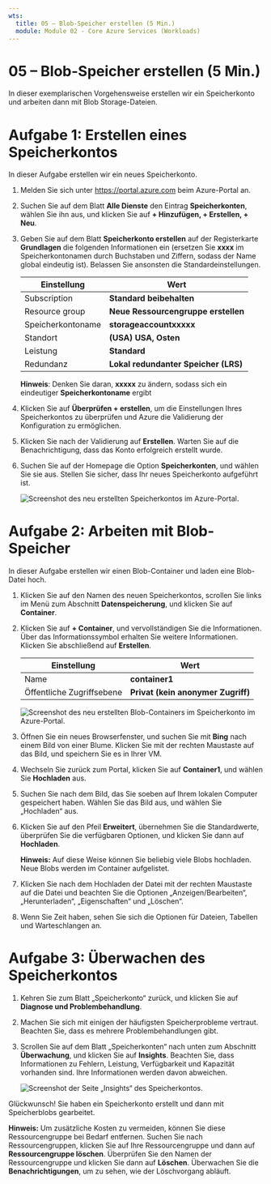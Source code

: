 ```yaml
---
wts:
  title: 05 – Blob-Speicher erstellen (5 Min.)
  module: Module 02 - Core Azure Services (Workloads)
---
```

# <a name="05---create-blob-storage-5-min"></a>05 – Blob-Speicher erstellen (5 Min.)

In dieser exemplarischen Vorgehensweise erstellen wir ein Speicherkonto und arbeiten dann mit Blob Storage-Dateien.

# <a name="task-1-create-a-storage-account"></a>Aufgabe 1: Erstellen eines Speicherkontos 

In dieser Aufgabe erstellen wir ein neues Speicherkonto. 

1. Melden Sie sich unter <a href="https://portal.azure.com" target="_blank"><span style="color: #0066cc;" color="#0066cc">https://portal.azure.com</span></a> beim Azure-Portal an.

2. Suchen Sie auf dem Blatt **Alle Dienste** den Eintrag **Speicherkonten**, wählen Sie ihn aus, und klicken Sie auf **+ Hinzufügen, + Erstellen, + Neu**. 

3. Geben Sie auf dem Blatt **Speicherkonto erstellen** auf der Registerkarte **Grundlagen** die folgenden Informationen ein (ersetzen Sie **xxxx** im Speicherkontonamen durch Buchstaben und Ziffern, sodass der Name global eindeutig ist). Belassen Sie ansonsten die Standardeinstellungen.

    | Einstellung | Wert | 
    | --- | --- |
    | Subscription | **Standard beibehalten** |
    | Resource group | **Neue Ressourcengruppe erstellen** |
    | Speicherkontoname | **storageaccountxxxxx** |
    | Standort | **(USA) USA, Osten**  |
    | Leistung | **Standard** |
    | Redundanz | **Lokal redundanter Speicher (LRS)** |
    
    **Hinweis**: Denken Sie daran, **xxxxx** zu ändern, sodass sich ein eindeutiger **Speicherkontoname** ergibt

5. Klicken Sie auf **Überprüfen + erstellen**, um die Einstellungen Ihres Speicherkontos zu überprüfen und Azure die Validierung der Konfiguration zu ermöglichen. 

6. Klicken Sie nach der Validierung auf **Erstellen**. Warten Sie auf die Benachrichtigung, dass das Konto erfolgreich erstellt wurde. 

7. Suchen Sie auf der Homepage die Option **Speicherkonten**, und wählen Sie sie aus. Stellen Sie sicher, dass Ihr neues Speicherkonto aufgeführt ist.

    ![Screenshot des neu erstellten Speicherkontos im Azure-Portal.](../images/0401.png)

# <a name="task-2-work-with-blob-storage"></a>Aufgabe 2: Arbeiten mit Blob-Speicher

In dieser Aufgabe erstellen wir einen Blob-Container und laden eine Blob-Datei hoch. 

1. Klicken Sie auf den Namen des neuen Speicherkontos, scrollen Sie links im Menü zum Abschnitt **Datenspeicherung**, und klicken Sie auf **Container**.

2. Klicken Sie auf **+ Container**, und vervollständigen Sie die Informationen. Über das Informationssymbol erhalten Sie weitere Informationen. Klicken Sie abschließend auf **Erstellen**.


    | Einstellung | Wert |
    | --- | --- |
    | Name | **container1**  |
    | Öffentliche Zugriffsebene| **Privat (kein anonymer Zugriff)** |
  

    ![Screenshot des neu erstellten Blob-Containers im Speicherkonto im Azure-Portal.](../images/0402.png)

4. Öffnen Sie ein neues Browserfenster, und suchen Sie mit **Bing** nach einem Bild von einer Blume. Klicken Sie mit der rechten Maustaste auf das Bild, und speichern Sie es in Ihrer VM. 

6. Wechseln Sie zurück zum Portal, klicken Sie auf **Container1**, und wählen Sie **Hochladen** aus.

5. Suchen Sie nach dem Bild, das Sie soeben auf Ihrem lokalen Computer gespeichert haben. Wählen Sie das Bild aus, und wählen Sie „Hochladen“ aus.

   
6. Klicken Sie auf den Pfeil **Erweitert**, übernehmen Sie die Standardwerte, überprüfen Sie die verfügbaren Optionen, und klicken Sie dann auf **Hochladen**.

    **Hinweis:** Auf diese Weise können Sie beliebig viele Blobs hochladen. Neue Blobs werden im Container aufgelistet.

7. Klicken Sie nach dem Hochladen der Datei mit der rechten Maustaste auf die Datei und beachten Sie die Optionen „Anzeigen/Bearbeiten“, „Herunterladen“, „Eigenschaften“ und „Löschen“. 

8. Wenn Sie Zeit haben, sehen Sie sich die Optionen für Dateien, Tabellen und Warteschlangen an.

# <a name="task-3-monitor-the-storage-account"></a>Aufgabe 3: Überwachen des Speicherkontos

1. Kehren Sie zum Blatt „Speicherkonto“ zurück, und klicken Sie auf **Diagnose und Problembehandlung**. 

2. Machen Sie sich mit einigen der häufigsten Speicherprobleme vertraut. Beachten Sie, dass es mehrere Problembehandlungen gibt.

3. Scrollen Sie auf dem Blatt „Speicherkonten“ nach unten zum Abschnitt **Überwachung**, und klicken Sie auf **Insights**. Beachten Sie, dass Informationen zu Fehlern, Leistung, Verfügbarkeit und Kapazität vorhanden sind. Ihre Informationen werden davon abweichen.

    ![Screenshot der Seite „Insights“ des Speicherkontos.](../images/0403.PNG)

Glückwunsch! Sie haben ein Speicherkonto erstellt und dann mit Speicherblobs gearbeitet.

**Hinweis:** Um zusätzliche Kosten zu vermeiden, können Sie diese Ressourcengruppe bei Bedarf entfernen. Suchen Sie nach Ressourcengruppen, klicken Sie auf Ihre Ressourcengruppe und dann auf **Ressourcengruppe löschen**. Überprüfen Sie den Namen der Ressourcengruppe und klicken Sie dann auf **Löschen**. Überwachen Sie die **Benachrichtigungen**, um zu sehen, wie der Löschvorgang abläuft.
